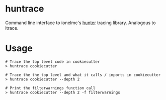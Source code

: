 # huntrace

Command line interface to ionelmc's [hunter](https://github.com/ionelmc/python-hunter) tracing library.
Analogous to ltrace.

# Usage

```
# Trace the top level code in cookiecutter
> huntrace cookiecutter

# Trace the the top level and what it calls / imports in cookiecutter
> huntrace cookiecutter --depth 2

# Print the filterwarnings function call
> huntrace cookiecutter --depth 2 -f filterwarnings
```
